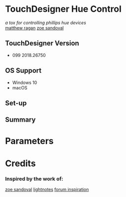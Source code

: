 # TouchDesigner Hue Control
*a tox for controlling phillips hue devices*  
[matthew ragan](matthewragan.com)
[zoe sandoval](zoesandoval.com)

## TouchDesigner Version
* 099 2018.26750

## OS Support
* Windows 10
* macOS

## Set-up


## Summary


# Parameters


# Credits
### Inspired by the work of:
[zoe sandoval](zoesandoval.com)
[lightnotes](https://www.lightnotes.es/)
[forum inspiration](https://www.derivative.ca/Forum/viewtopic.php?f=4&t=6131)